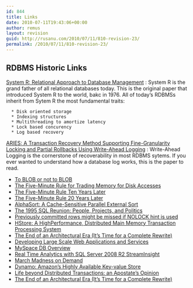 ```yaml
---
id: 844
title: Links
date: 2010-07-11T19:43:06+00:00
author: remus
layout: revision
guid: http://rusanu.com/2010/07/11/810-revision-23/
permalink: /2010/07/11/810-revision-23/
---
```

## RDBMS Historic Links

<a name="SystemR" href="http://www.seas.upenn.edu/~zives/cis650/papers/System-R.PDF">System R: Relational Approach to Database Management</a>
:   System R is the grand father of all relational databases today. This is the original paper that introduced System R to the world, bakc in 1976. All of today&#8217;s RDBMSs inherit from Sytem R the most fundamental traits:</p> 
    
      * Disk oriented storage
      * Indexing structures
      * Multithreading to amortize latency
      * Lock based concurency
      * Log based recovery

<a name="Aries" href="http://www.cs.berkeley.edu/~brewer/cs262/Aries.pdf">ARIES: A Transaction Recovery Method Supporting Fine-Granularity Locking and Partial Rollbacks Using Write-Ahead Logging</a>
:   Write-Ahead Logging is the cornerstone of recoverability in most RDBMS sytems. If you ever wanted to understand how a database log works, this is the paper to read.
  * [To BLOB or not to BLOB](http://research.microsoft.com/pubs/64525/tr-2006-45.pdf)
  * [The Five-Minute Rule for Trading Memory for Disk Accesses](http://www.hpl.hp.com/techreports/tandem/TR-86.1.pdf)
  * [The Five-Minute Rule Ten Years Later](ftp://ftp.research.microsoft.com/pub/tr/tr-97-33.pdf)
  * [The Five-Minute Rule 20 Years Later](http://cacm.acm.org/magazines/2009/7/32091-the-five-minute-rule-20-years-later/fulltext)
  * [AlphaSort: A Cache-Sensitive Parallel External Sort](http://research.microsoft.com/en-us/um/people/gray/alphasort.doc)
  * [The 1995 SQL Reunion: People, Projects, and Politics](http://www.mcjones.org/System_R/SQL_Reunion_95/sqlr95.html)
  * [Previously committed rows might be missed if NOLOCK hint is used](http://blogs.msdn.com/b/sqlcat/archive/2007/02/01/previously-committed-rows-might-be-missed-if-nolock-hint-is-used.aspx)
  * [HStore: A HighPerformance, Distributed Main Memory Transaction Processing System](http://cs-www.cs.yale.edu/homes/dna/papers/hstore-demo.pdf)
  * [The End of an Architectural Era (It’s Time for a Complete Rewrite)](http://vldb.org/conf/2007/papers/industrial/p1150-stonebraker.pdf)
  * [Developing Large Scale Web Applications and Services](http://mschnlnine.vo.llnwd.net/d1/pdc08/WMV-HQ/BB07.wmv)
  * [MySpace DB Overview](http://www.sdsqlug.org/presentations/May2009/MySpace_DB_Overview.pptx)
  * [Real Time Analytics with SQL Server 2008 R2 StreamInsight](http://channel9.msdn.com/learn/courses/SQL2008R2TrainingKit/SQL10R2UPD00/SQL10R2UPD00_REC_03/)
  * [March Madness on Demand](http://blogs.msdn.com/rdoherty/archive/2009/03/13/march-madness-on-demand.aspx)
  * [Dynamo: Amazon’s Highly Available Key-value Store](http://www.allthingsdistributed.com/2007/10/amazons_dynamo.html)
  * [Life beyond Distributed Transactions: an Apostate’s Opinion](http://www-db.cs.wisc.edu/cidr/cidr2007/papers/cidr07p15.pdf)
  * [The End of an Architectural Era (It’s Time for a Complete Rewrite)](http://vldb.org/conf/2007/papers/industrial/p1150-stonebraker.pdf)</ul>